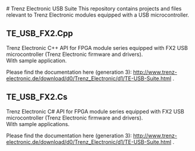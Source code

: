 ﻿﻿# Trenz Electronic USB Suite
This repository contains projects and files relevant to Trenz Electronic modules equipped with a USB microcontroller.

## TE_USB_FX2.Cpp<br />
Trenz Electronic C++ API for FPGA module series equipped with FX2 USB microcontroller (Trenz Electronic firmware and drivers).<br />
With sample application.

Please find the documentation here (generation 3): http://www.trenz-electronic.de/download/d0/Trenz_Electronic/d1/TE-USB-Suite.html .

## TE_USB_FX2.Cs<br />
Trenz Electronic C#  API for FPGA module series equipped with FX2 USB microcontroller (Trenz Electronic firmware and drivers).<br />
With sample applications.

Please find the documentation here (generation 3): http://www.trenz-electronic.de/download/d0/Trenz_Electronic/d1/TE-USB-Suite.html .
